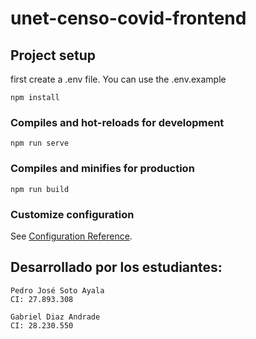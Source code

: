# unet-censo-covid-frontend

## Project setup

first create a .env file. You can use the .env.example
```
npm install
```

### Compiles and hot-reloads for development
```
npm run serve
```

### Compiles and minifies for production
```
npm run build
```

### Customize configuration
See [Configuration Reference](https://cli.vuejs.org/config/).


## Desarrollado por los estudiantes:
```
Pedro José Soto Ayala 
CI: 27.893.308
```
```
Gabriel Diaz Andrade
CI: 28.230.550
```
